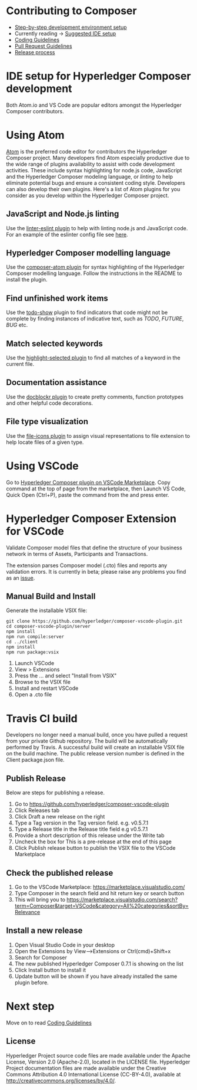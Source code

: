 # Contributing to Composer
* [Step-by-step development environment setup](./getting-started.md)
* Currently reading ->  [Suggested IDE setup](./ide-setup.md)
* [Coding Guidelines](./coding-guidelines.md)
* [Pull Request Guidelines](./submitting-pull-request.md)
* [Release process](./release-process/weekly-qa-validation.md)

# IDE setup for Hyperledger Composer development

Both Atom.io and VS Code are popular editors amongst the Hyperledger Composer contributors.

# Using Atom

[Atom](https://atom.io/) is the preferred code editor for contributors the Hyperledger Composer project.  Many developers find Atom especially productive due to the wide range of plugins availability to assist with code development activities. These include syntax highlighting for node.js code, JavaScript and the Hyperledger Composer modeling language, or *linting* to help eliminate potential bugs and ensure a consistent coding style. Developers can also develop their own plugins. Here's a list of Atom plugins for you consider as you develop within the Hyperledger Composer project.

## JavaScript and Node.js linting

Use the [linter-eslint plugin](https://atom.io/packages/linter-eslint) to help with linting node.js and JavaScript code. For an example of the eslinter config file see [here](../packages/composer-admin/.eslintrc.yml).

## Hyperledger Composer modelling language

Use the [composer-atom plugin](https://github.com/hyperledger/composer-atom-plugin) for syntax highlighting of the Hyperledger Composer modelling language.  Follow the instructions in the README to install the plugin.

## Find unfinished work items

Use the [todo-show](https://atom.io/packages/todo-show) plugin to find indicators that code might not be complete by finding instances of indicative text, such as *TODO*, *FUTURE*, *BUG* etc.

## Match selected keywords

Use the [highlight-selected plugin](https://atom.io/packages/highlight-selected) to find all matches of a keyword in the current file.

## Documentation assistance

Use the [docblockr plugin](https://atom.io/packages/docblockr) to create pretty comments, function prototypes and other helpful code decorations.

## File type visualization

Use the [file-icons plugin](https://atom.io/packages/file-icons) to assign visual representations to file extension to help locate files of a given type.

# Using VSCode
Go to [Hyperledger Composer plugin on VSCode Marketplace](https://marketplace.visualstudio.com/items?itemName=HyperledgerComposer.composer-support-client). Copy command at the top of page from the marketplace, then Launch VS Code, Quick Open (Ctrl+P), paste the command from the and press enter.

# Hyperledger Composer Extension for VSCode

Validate Composer model files that define the structure of your business network in terms of Assets, Participants and Transactions.

The extension parses Composer model (.cto) files and reports any validation errors. It is currently in beta; please raise any problems you find as an [issue](https://github.com/hyperledger/composer-vscode-plugin/issues).


## Manual Build and Install

Generate the installable VSIX file:

```
git clone https://github.com/hyperledger/composer-vscode-plugin.git
cd composer-vscode-plugin/server
npm install
npm run compile:server
cd ../client
npm install
npm run package:vsix
```

1. Launch VSCode
2. View > Extensions
3. Press the ... and select "Install from VSIX"
4. Browse to the VSIX file
5. Install and restart VSCode
6. Open a .cto file

# Travis CI build
Developers no longer need a manual build, once you have pulled a request from your private Github repository. The build will be automatically performed by Travis.
A successful build will create an installable VSIX file on the build machine. 
The public release version number is defined in the Client package.json file. 

## Publish Release
Below are steps for publishing a release.
1. Go to https://github.com/hyperledger/composer-vscode-plugin
2. Click Releases tab
3. Click Draft a new release on the right
4. Type a Tag version in the Tag version field. e.g. v0.5.7.1
5. Type a Release title in the Release title field e.g v0.5.7.1
6. Provide a short description of this release under the Write tab
7. Uncheck the box for This is a pre-release at the end of this page
8. Click Publish release button to publish the VSIX file to the VSCode Marketplace

## Check the published release
1. Go to the VSCode Marketplace: https://marketplace.visualstudio.com/
2. Type Composer in the search field and hit return key or search button
3. This will bring you to https://marketplace.visualstudio.com/search?term=Composer&target=VSCode&category=All%20categories&sortBy=Relevance

## Install a new release
1. Open Visual Studio Code in your desktop
2. Open the Extensions by View-->Extensions or Ctrl(cmd)+Shift+x 
3. Search for Composer
4. The new published Hyperledger Composer 0.7.1 is showing on the list
5. Click Install button to install it
6. Update button will be shown if you have already installed the same plugin before.

# Next step

Move on to read  [Coding Guidelines](./coding-guidelines.md)

## License <a name="license"></a>
Hyperledger Project source code files are made available under the Apache License, Version 2.0 (Apache-2.0), located in the LICENSE file. Hyperledger Project documentation files are made available under the Creative Commons Attribution 4.0 International License (CC-BY-4.0), available at http://creativecommons.org/licenses/by/4.0/.
